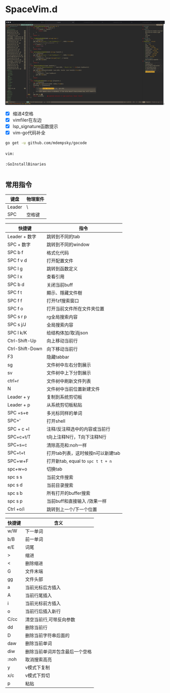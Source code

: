# SpaceVim.d
![image](image/vim.jpg)

- [x] 缩进4空格
- [x] vimfiler在左边
- [x] lsp_signature函数提示
- [x] vim-go代码补全

```bash
go get -u github.com/mdempsky/gocode

vim:

:GoInstallBinaries

```

#
## 常用指令

| 键盘   | 物理案件 |
| ------ | -------- |
| Leader | \        |
| SPC    | 空格键         |

| 快捷键          | 指令                              |
| --------------- | --------------------------------- |
| Leader + 数字   | 跳转到不同的tab                   |
| SPC + 数字      | 跳转到不同的window                |
| SPC b f         | 格式化代码                        |
| SPC f v d       | 打开配置文件                      |
| SPC l g         | 跳转到函数定义                    |
| SPC l x         | 查看引用                          |
| SPC b d         | 关闭当前buff                      |
| SPC f t         | 顯示、隱藏文件樹                  |
| SPC f f         | 打开fzf搜索窗口                   |
| SPC f o         | 打开当前文件所在文件夹位置        |
| SPC s r p       | rg全局搜索内容                    |
| SPC s j/J       | 全局搜索内容                      |
| SPC l k/K       | 给结构体加/取消json               |
| Ctrl-Shift-Up   | 向上移动当前行                    |
| Ctrl-Shift-Down | 向下移动当前行                    |
| F3              | 隐藏tabbar                        |
| sg              | 文件树中左右分割展示              |
| sv              | 文件树中上下分割展示              |
| ctrl+r          | 文件树中刷新文件列表              |
| N               | 文件树中当前位置新建文件          |
| Leader + y      | 复制到系统剪切板                  |
| Leader + p      | 从系统剪切板粘贴                  |
| SPC +s+e        | 多光标同样的单词                  |
| SPC+'           | 打开shell                         |
| SPC + c +l      | 注释/反注释选中的内容或当前行     |
| SPC+c+t/T       | t向上注释N行，T向下注释N行        |
| SPC+s+c         | 清除高亮和:noh一样                |
| SPC+t+t         | 打开tab列表，这时候按n可以新建tab |
| SPC+w+F         | 打开新tab, equal to `spc t t + n` |
| spc+w+o         | 切换tab                           |
| spc s s         | 当前文件搜索                      |
| spc s d         | 当前目录搜索                      |
| spc s b         | 所有打开的buffer搜索              |
| spc s p         | 当前buff和直接输入 /效果一样      |
| Ctrl +o/i       | 跳转到上一个/下一个位置                                  |

| 快捷键 | 含义                           |
| ------ | ------------------------------ |
| w/W    | 下一单词                       |
| b/B    | 前一单词                       |
| e/E    | 词尾                           |
| >      | 缩进                           |
| <      | 删除缩进                       |
| G      | 文件末端                       |
| gg     | 文件头部                       |
| a      | 当前光标后方插入               |
| A      | 当前行尾插入                   |
| i      | 当前光标前方插入               |
| o      | 当前行后插入新行               |
| C/cc   | 清空当前行,可带反向参数        |
| dd     | 删除当前行                     |
| D      | 删除当前字符串后面的           |
| daw    | 删除当前单词                   |
| diw    | 删除当前单词并包含最后一个空格 |
| :noh   | 取消搜索高亮                   |
| y      | v模式下复制                    |
| x/c    | v模式下剪切                    |
| p      | 粘贴                               |

